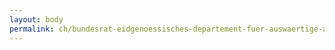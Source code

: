 ```yaml
---
layout: body
permalink: ch/bundesrat-eidgenoessisches-departement-fuer-auswaertige-angelegenheiten-staatssekretariat-politische-direktion-abteilung-menschliche-sicherheit-botschafter-fuer-menschenrechtspolitische-fragen/
---
```


